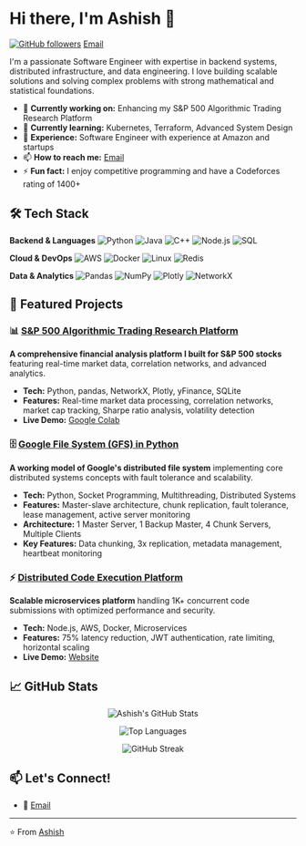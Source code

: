 # Hi there, I'm Ashish 👋

[![GitHub followers](https://img.shields.io/github/followers/AshishKothariii?label=Follow&style=social)](https://github.com/AshishKothariii)
[Email](mailto:ashishkothari3664@gmail.com)

I'm a passionate Software Engineer with expertise in backend systems, distributed infrastructure, and data engineering. I love building scalable solutions and solving complex problems with strong mathematical and statistical foundations.

- 🔭 **Currently working on:** Enhancing my S&P 500 Algorithmic Trading Research Platform
- 🌱 **Currently learning:** Kubernetes, Terraform, Advanced System Design
- 💼 **Experience:** Software Engineer with experience at Amazon and startups
- 📫 **How to reach me:** [Email](mailto:ashishkothari3664@gmail.com)
- ⚡ **Fun fact:** I enjoy competitive programming and have a Codeforces rating of 1400+

## 🛠️ Tech Stack

**Backend & Languages**
![Python](https://img.shields.io/badge/Python-3776AB?style=for-the-badge&logo=python&logoColor=white)
![Java](https://img.shields.io/badge/Java-ED8B00?style=for-the-badge&logo=java&logoColor=white)
![C++](https://img.shields.io/badge/C++-00599C?style=for-the-badge&logo=c%2B%2B&logoColor=white)
![Node.js](https://img.shields.io/badge/Node.js-339933?style=for-the-badge&logo=nodedotjs&logoColor=white)
![SQL](https://img.shields.io/badge/SQL-4479A1?style=for-the-badge&logo=postgresql&logoColor=white)

**Cloud & DevOps**
![AWS](https://img.shields.io/badge/AWS-232F3E?style=for-the-badge&logo=amazon-aws&logoColor=white)
![Docker](https://img.shields.io/badge/Docker-2496ED?style=for-the-badge&logo=docker&logoColor=white)
![Linux](https://img.shields.io/badge/Linux-FCC624?style=for-the-badge&logo=linux&logoColor=black)
![Redis](https://img.shields.io/badge/Redis-DC382D?style=for-the-badge&logo=redis&logoColor=white)

**Data & Analytics**
![Pandas](https://img.shields.io/badge/Pandas-150458?style=for-the-badge&logo=pandas&logoColor=white)
![NumPy](https://img.shields.io/badge/NumPy-013243?style=for-the-badge&logo=numpy&logoColor=white)
![Plotly](https://img.shields.io/badge/Plotly-3F4F75?style=for-the-badge&logo=plotly&logoColor=white)
![NetworkX](https://img.shields.io/badge/NetworkX-FF6F61?style=for-the-badge)

## 🚀 Featured Projects

### 📊 [S&P 500 Algorithmic Trading Research Platform](https://github.com/AshishKothariii/S-P500-Algorithmic-Trading-Research-Platform)
**A comprehensive financial analysis platform I built for S&P 500 stocks** featuring real-time market data, correlation networks, and advanced analytics.
- **Tech:** Python, pandas, NetworkX, Plotly, yFinance, SQLite
- **Features:** Real-time market data processing, correlation networks, market cap tracking, Sharpe ratio analysis, volatility detection
- **Live Demo:** [Google Colab](https://colab.research.google.com/drive/1izaNJQDhEDxHYdVpHR4kDmoLzltugNDe?usp=sharing)

### 🗄️ [Google File System (GFS) in Python](https://github.com/AshishKothariii/GFS)
**A working model of Google's distributed file system** implementing core distributed systems concepts with fault tolerance and scalability.
- **Tech:** Python, Socket Programming, Multithreading, Distributed Systems
- **Features:** Master-slave architecture, chunk replication, fault tolerance, lease management, active server monitoring
- **Architecture:** 1 Master Server, 1 Backup Master, 4 Chunk Servers, Multiple Clients
- **Key Features:** Data chunking, 3x replication, metadata management, heartbeat monitoring

### ⚡ [Distributed Code Execution Platform](https://github.com/AshithKothariii/online-judge)
**Scalable microservices platform** handling 1K+ concurrent code submissions with optimized performance and security.
- **Tech:** Node.js, AWS, Docker, Microservices
- **Features:** 75% latency reduction, JWT authentication, rate limiting, horizontal scaling
- **Live Demo:** [Website](https://weecodee.netlify.app/) 

## 📈 GitHub Stats

<div align="center">
  
![Ashish's GitHub Stats](https://github-readme-stats.vercel.app/api?username=AshishKothariii&show_icons=true&theme=radical&hide_border=true)

![Top Languages](https://github-readme-stats.vercel.app/api/top-langs/?username=AshishKothariii&layout=compact&theme=radical&hide_border=true)

![GitHub Streak](https://github-readme-streak-stats.herokuapp.com/?user=AshishKothariii&theme=radical&hide_border=true)

</div>

## 📫 Let's Connect!
- 📧 [Email](mailto:ashishkothari3664@gmail.com)

---

⭐️ From [Ashish](https://github.com/AshishKothariii)
